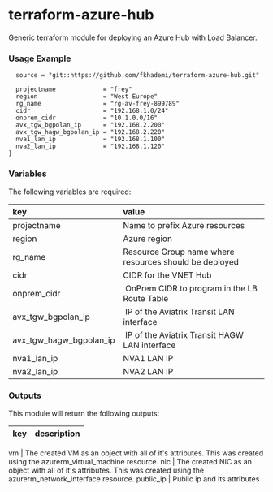 # terraform-azure-hub

Generic terraform module for deploying an Azure Hub with Load Balancer. 

### Usage Example
```
  source = "git::https://github.com/fkhademi/terraform-azure-hub.git"

  projectname             = "frey"
  region                  = "West Europe"
  rg_name                 = "rg-av-frey-899789"
  cidr                    = "192.168.1.0/24"
  onprem_cidr             = "10.1.0.0/16"
  avx_tgw_bgpolan_ip      = "192.168.2.200"
  avx_tgw_hagw_bgpolan_ip = "192.168.2.220"
  nva1_lan_ip             = "192.168.1.100"
  nva2_lan_ip             = "192.168.1.120"
}

```

### Variables
The following variables are required:

key | value
:--- | :---
projectname | Name to prefix Azure resources
region | Azure region
rg_name | Resource Group name where resources should be deployed
cidr | CIDR for the VNET Hub
onprem_cidr | OnPrem CIDR to program in the LB Route Table
avx_tgw_bgpolan_ip | IP of the Aviatrix Transit LAN interface
avx_tgw_hagw_bgpolan_ip | IP of the Aviatrix Transit HAGW LAN interface
nva1_lan_ip | NVA1 LAN IP
nva2_lan_ip | NVA2 LAN IP


### Outputs
This module will return the following outputs:

key | description
:---|:---

vm | The created VM as an object with all of it's attributes. This was created using the azurerm_virtual_machine resource.
nic | The created NIC as an object with all of it's attributes. This was created using the azurerm_network_interface resource.
public_ip | Public ip and its attributes